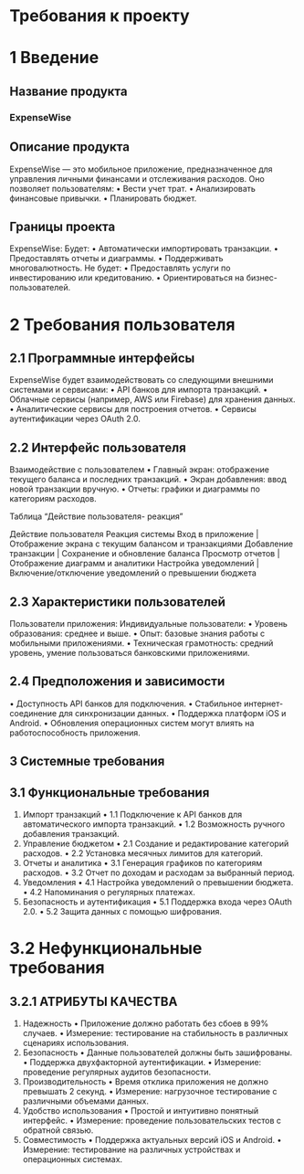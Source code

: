 # Требования к проекту
# 1 Введение
## Название продукта
### ExpenseWise
## Описание продукта
ExpenseWise — это мобильное приложение, предназначенное для управления личными финансами и отслеживания расходов. Оно позволяет пользователям:
•	Вести учет трат.
•	Анализировать финансовые привычки.
•	Планировать бюджет.
## Границы проекта
ExpenseWise:
Будет:
•	Автоматически импортировать транзакции.
•	Предоставлять отчеты и диаграммы.
•	Поддерживать многовалютность.
Не будет:
•	Предоставлять услуги по инвестированию или кредитованию.
•	Ориентироваться на бизнес-пользователей.

# 2 Требования пользователя
## 2.1 Программные интерфейсы
ExpenseWise будет взаимодействовать со следующими внешними системами и сервисами:
•	API банков для импорта транзакций.
•	Облачные сервисы (например, AWS или Firebase) для хранения данных.
•	Аналитические сервисы для построения отчетов.
•	Сервисы аутентификации через OAuth 2.0.
## 2.2 Интерфейс пользователя
Взаимодействие с пользователем
•	Главный экран: отображение текущего баланса и последних транзакций.
•	Экран добавления: ввод новой транзакции вручную.
•	Отчеты: графики и диаграммы по категориям расходов.

Таблица “Действие пользователя- реакция”


Действие пользователя	Реакция системы
Вход в приложение	| Отображение экрана с текущим балансом и транзакциями
Добавление транзакции	| Сохранение и обновление баланса
Просмотр отчетов	| Отображение диаграмм и аналитики
Настройка уведомлений	| Включение/отключение уведомлений о превышении бюджета


## 2.3 Характеристики пользователей
Пользователи приложения:
Индивидуальные пользователи:
•	Уровень образования: среднее и выше.
•	Опыт: базовые знания работы с мобильными приложениями.
•	Техническая грамотность: средний уровень, умение пользоваться банковскими приложениями.
## 2.4 Предположения и зависимости
•	Доступность API банков для подключения.
•	Стабильное интернет-соединение для синхронизации данных.
•	Поддержка платформ iOS и Android.
•	Обновления операционных систем могут влиять на работоспособность приложения.
## 3 Системные требования
## 3.1 Функциональные требования
1.	Импорт транзакций
•	1.1 Подключение к API банков для автоматического импорта транзакций.
•	1.2 Возможность ручного добавления транзакций.
2.	Управление бюджетом
•	2.1 Создание и редактирование категорий расходов.
•	2.2 Установка месячных лимитов для категорий.
3.	Отчеты и аналитика
•	3.1 Генерация графиков по категориям расходов.
•	3.2 Отчет по доходам и расходам за выбранный период.
4.	Уведомления
•	4.1 Настройка уведомлений о превышении бюджета.
•	4.2 Напоминания о регулярных платежах.
5.	Безопасность и аутентификация
•	5.1 Поддержка входа через OAuth 2.0.
•	5.2 Защита данных с помощью шифрования.
# 3.2 Нефункциональные требования
## 3.2.1 АТРИБУТЫ КАЧЕСТВА
1.	Надежность
•	Приложение должно работать без сбоев в 99% случаев.
•	Измерение: тестирование на стабильность в различных сценариях использования.
3.	Безопасность
•	Данные пользователей должны быть зашифрованы.
•	Поддержка двухфакторной аутентификации.
•	Измерение: проведение регулярных аудитов безопасности.
4.	Производительность
•	Время отклика приложения не должно превышать 2 секунд.
•	Измерение: нагрузочное тестирование с различными объемами данных.
5.	Удобство использования
•	Простой и интуитивно понятный интерфейс.
•	Измерение: проведение пользовательских тестов с обратной связью.
6.	Совместимость
•	Поддержка актуальных версий iOS и Android.
•	Измерение: тестирование на различных устройствах и операционных системах.

